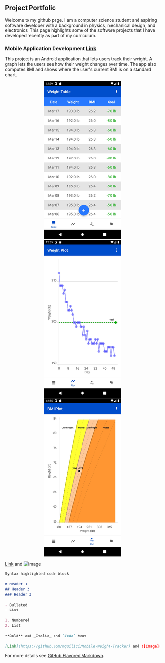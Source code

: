## Project Portfolio
 
Welcome to my github page. I am a computer science student and aspiring software developer with a background in physics, mechanical design, and electronics. This page highlights some of the software projects that I have developed recently as part of my curriculum.


### Mobile Application Development [Link](https://github.com/mquilici/Mobile-Weight-Tracker)

This project is an Android application that lets users track their weight. A graph lets the users see how their weight changes over time. The app also computes BMI and shows where the user's current BMI is on a standard chart.

<a href="https://github.com/mquilici/Mobile-Weight-Tracker">
<p align="center">
     <img src="https://github.com/mquilici/mquilici.github.io/blob/main/images/Weight_Tracker_Table.jpeg" alt="alt text" width="250px" hspace="10">
     <img src="https://github.com/mquilici/mquilici.github.io/blob/main/images/Weight_Tracker_Plot.jpeg" alt="alt text" width="250px" hspace="10">
     <img src="https://github.com/mquilici/mquilici.github.io/blob/main/images/Weight_Tracker_BMI.jpeg" alt="alt text" width="250px" hspace="10">
</p>
</a>


[Link](https://github.com/mquilici/Mobile-Weight-Tracker) and ![Image](src)

```markdown
Syntax highlighted code block

# Header 1
## Header 2
### Header 3

- Bulleted
- List

1. Numbered
2. List

**Bold** and _Italic_ and `Code` text

[Link](https://github.com/mquilici/Mobile-Weight-Tracker) and ![Image](src)
```

For more details see [GitHub Flavored Markdown](https://guides.github.com/features/mastering-markdown/).
